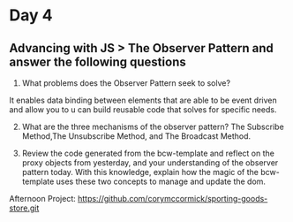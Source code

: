 # Day 4

## Advancing with JS > The Observer Pattern and answer the following questions

1. What problems does the Observer Pattern seek to solve?

It enables data binding between elements that are able to be event driven and allow you to u can build reusable code that solves for specific needs.

2. What are the three mechanisms of the observer pattern?
The Subscribe Method,The Unsubscribe Method, and The Broadcast Method.


3. Review the code generated from the bcw-template and reflect on the proxy objects from yesterday, and your understanding of the observer pattern today. With this knowledge, explain how the magic of the bcw-template uses these two concepts to manage and update the dom.

Afternoon Project: https://github.com/corymccormick/sporting-goods-store.git
